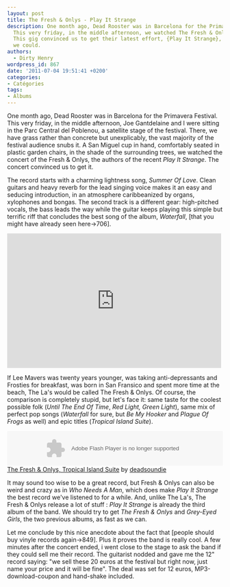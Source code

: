 ```yaml
---
layout: post
title: The Fresh & Onlys - Play It Strange
description: One month ago, Dead Rooster was in Barcelona for the Primavera Festival.
  This very friday, in the middle afternoon, we watched The Fresh & Onlys on stage.
  This gig convinced us to get their latest effort, {Play It Strange}, as soon as
  we could.
authors:
  - Dirty Henry
wordpress_id: 867
date: '2011-07-04 19:51:41 +0200'
categories:
- Catégories
tags:
- Albums
---
```

One month ago, Dead Rooster was in Barcelona for the Primavera Festival. This very friday, in the middle afternoon, Joe Gantdelaine and I were sitting in the Parc Central del Poblenou, a satellite stage of the festival. There, we have grass rather than concrete but unexplicably, the vast majority of the festival audience snubs it. A San Miguel cup in hand, comfortably seated in plastic garden chairs, in the shade of the surrounding trees, we watched the concert of the Fresh & Onlys, the authors of the recent *Play It Strange*. The concert convinced us to get it.

The record starts with a charming lightness song, *Summer Of Love*. Clean guitars and heavy reverb for the lead singing voice makes it an easy and seducing introduction, in an atmosphere caribbeanized by organs, xylophones and bongas. The second track is a different gear: high-pitched vocals, the bass leads the way while the guitar keeps playing this simple but terrific riff that concludes the best song of the album, *Waterfall*, [that you might have already seen here->706].

<iframe width="500" height="314" src="http://www.youtube.com/embed/Q2G4ETZvJjU" frameborder="0" allowfullscreen></iframe>

If Lee Mavers was twenty years younger, was taking anti-depressants and Frosties for breakfast, was born in San Fransico and spent more time at the beach, The La's would be called The Fresh & Onlys. Of course, the comparison is completely stupid, but let's face it: same taste for the coolest possible folk (*Until The End Of Time*, *Red Light, Green Light*), same mix of perfect pop songs (*Waterfall* for sure, but *Be My Hooker* and *Plague Of Frogs* as well) and epic titles (*Tropical Island Suite*).

<object height="81" width="100%"> <param name="movie" value="http://player.soundcloud.com/player.swf?url=http%3A%2F%2Fapi.soundcloud.com%2Ftracks%2F14414392"></param> <param name="allowscriptaccess" value="always"></param> <embed allowscriptaccess="always" height="81" src="http://player.soundcloud.com/player.swf?url=http%3A%2F%2Fapi.soundcloud.com%2Ftracks%2F14414392" type="application/x-shockwave-flash" width="100%"></embed> </object>  <span><a href="http://soundcloud.com/deadsoundie/04-tropical-island-suite">The Fresh & Onlys, Tropical Island Suite</a> by <a href="http://soundcloud.com/deadsoundie">deadsoundie</a></span> 

It may sound too wise to be a great record, but Fresh & Onlys can also be weird and crazy as in *Who Needs A Man*, which does make *Play It Strange* the best record we've listened to for a while. And, unlike The La's, The Fresh & Onlys release a lot of stuff : *Play It Strange* is already the third album of the band. We should try to get *The Fresh & Onlys* and *Grey-Eyed Girls*, the two previous albums, as fast as we can.

Let me conclude by this nice anecdote about the fact that [people should buy vinyle records again->849]. Plus it proves the band is really cool. A few minutes after the concert ended, i went close to the stage to ask the band if they could sell me their record. The guitarist nodded and gave me the 12" record saying: "we sell these 20 euros at the festival but right now, just name your price and it will be fine". The deal was set for 12 euros, MP3-download-coupon and hand-shake included.
